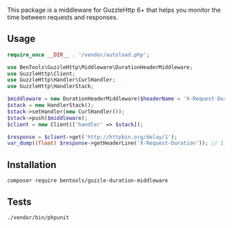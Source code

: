 This package is a middleware for GuzzleHttp 6+ that helps you monitor the time between requests and responses.

Usage
-----

```php
require_once __DIR__ . '/vendor/autoload.php';

use BenTools\GuzzleHttp\Middleware\DurationHeaderMiddleware;
use GuzzleHttp\Client;
use GuzzleHttp\Handler\CurlHandler;
use GuzzleHttp\HandlerStack;

$middleware = new DurationHeaderMiddleware($headerName = 'X-Request-Duration'); // header name is optional, this is the default value
$stack = new HandlerStack();
$stack->setHandler(new CurlHandler());
$stack->push($middleware);
$client = new Client(['handler' => $stack]);

$response = $client->get('http://httpbin.org/delay/1');
var_dump((float) $response->getHeaderLine('X-Request-Duration')); // 1.177
```

Installation
------------
```
composer require bentools/guzzle-duration-middleware
```

Tests
-----
```
./vendor/bin/phpunit
```